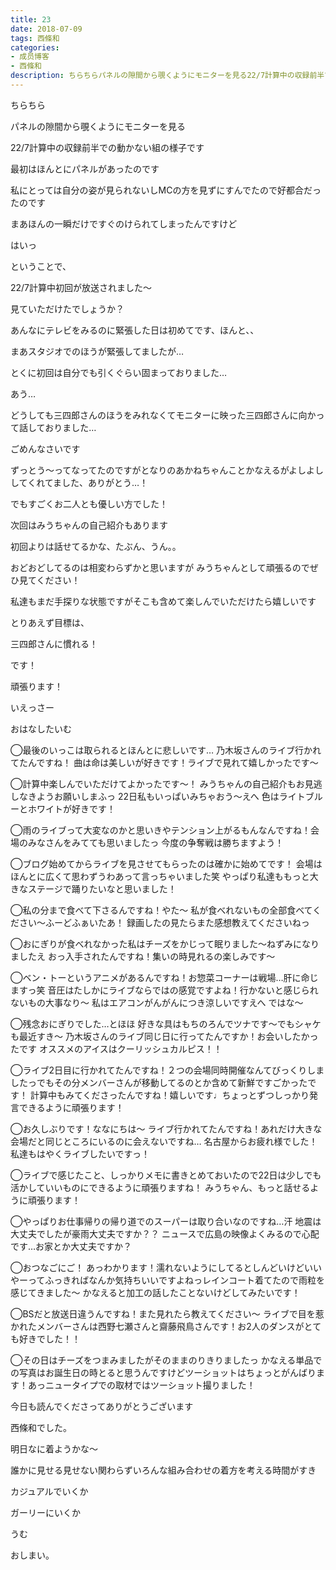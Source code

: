 ```yaml
---
title: 23
date: 2018-07-09
tags: 西條和
categories: 
- 成员博客
- 西條和
description: ちらちらパネルの隙間から覗くようにモニターを見る22/7計算中の収録前半での動かない組の様子です最初はほんとにパネルがあったのです私にとっ...
---
```
















ちらちら












パネルの隙間から覗くようにモニターを見る












22/7計算中の収録前半での動かない組の様子です












最初はほんとにパネルがあったのです









私にとっては自分の姿が見られないしMCの方を見ずにすんでたので好都合だったのです











まあほんの一瞬だけですぐのけられてしまったんですけど











はいっ





ということで、







22/7計算中初回が放送されました〜





見ていただけたでしょうか？










あんなにテレビをみるのに緊張した日は初めてです、ほんと、、














まあスタジオでのほうが緊張してましたが…









とくに初回は自分でも引くぐらい固まっておりました…





あう…













どうしても三四郎さんのほうをみれなくてモニターに映った三四郎さんに向かって話しておりました…







ごめんなさいです










ずっとう〜ってなってたのですがとなりのあかねちゃんことかなえるがよしよししてくれてました、ありがとう…！










でもすごくお二人とも優しい方でした！










次回はみうちゃんの自己紹介もあります








初回よりは話せてるかな、たぶん、うん。。












おどおどしてるのは相変わらずかと思いますが
みうちゃんとして頑張るのでぜひ見てください！















私達もまだ手探りな状態ですがそこも含めて楽しんでいただけたら嬉しいです






















とりあえず目標は、



三四郎さんに慣れる！




です！








頑張ります！










いえっさー








おはなしたいむ






◯最後のいっこは取られるとほんとに悲しいです…
乃木坂さんのライブ行かれてたんですね！
曲は命は美しいが好きです！ライブで見れて嬉しかったです〜








◯計算中楽しんでいただけてよかったです〜！
みうちゃんの自己紹介もお見逃しなきようお願いしまふっ
22日私もいっぱいみちゃおう〜えへ
色はライトブルーとホワイトが好きです！





◯雨のライブって大変なのかと思いきやテンション上がるもんなんですね！会場のみなさんをみてても思いましたっ
今度の争奪戦は勝ちますよう！







◯ブログ始めてからライブを見させてもらったのは確かに始めてです！
会場はほんとに広くて思わずうわあって言っちゃいました笑
やっぱり私達ももっと大きなステージで踊りたいなと思いました！





◯私の分まで食べて下さるんですね！やた〜
私が食べれないもの全部食べてください〜ふーどふぁいたあ！
録画したの見たらまた感想教えてくださいねっ






◯おにぎりが食べれなかった私はチーズをかじって眠りました〜ねずみになりましたえ
おっ入手されたんですね！集いの時見れるの楽しみです〜






◯ベン・トーというアニメがあるんですね！お惣菜コーナーは戦場…肝に命じますっ笑
音圧はたしかにライブならではの感覚ですよね！行かないと感じられないもの大事なり〜
私はエアコンがんがんにつき涼しいですえへ
ではな〜








◯残念おにぎりでした…とほほ
好きな具はもちのろんでツナです〜でもシャケも最近すき〜
乃木坂さんのライブ同じ日に行ってたんですか！お会いしたかったです
オススメのアイスはクーリッシュカルピス！！






◯ライブ2日目に行かれてたんですね！２つの会場同時開催なんてびっくりしましたっでもその分メンバーさんが移動してるのとか含めて新鮮ですごかったです！
計算中もみてくださったんですね！嬉しいです♩ちょっとずつしっかり発言できるように頑張ります！






◯お久しぶりです！ななにちは〜
ライブ行かれてたんですね！あれだけ大きな会場だと同じところにいるのに会えないですね…
名古屋からお疲れ様でした！私達もはやくライブしたいですっ！






◯ライブで感じたこと、しっかりメモに書きとめておいたので22日は少しでも活かしていいものにできるように頑張りますね！
みうちゃん、もっと話せるように頑張ります！






◯やっぱりお仕事帰りの帰り道でのスーパーは取り合いなのですね…汗
地震は大丈夫でしたが豪雨大丈夫ですか？？
ニュースで広島の映像よくみるので心配です…お家とか大丈夫ですか？






◯おつなごにご！
あっわかります！濡れないようにしてるとしんどいけどいいやーってふっきればなんか気持ちいいですよねっレインコート着てたので雨粒を感じてきました〜
かなえると加工の話したことないけどしてみたいです！







◯BSだと放送日違うんですね！また見れたら教えてください〜
ライブで目を惹かれたメンバーさんは西野七瀬さんと齋藤飛鳥さんです！お2人のダンスがとても好きでした！！







◯その日はチーズをつまみましたがそのままのりきりましたっ
かなえる単品での写真はお誕生日の時とると思うんですけどツーショットはちょっとがんばります！あっニュータイプでの取材ではツーショット撮りました！












今日も読んでくださってありがとうございます













西條和でした。










明日なに着ようかな〜








誰かに見せる見せない関わらずいろんな組み合わせの着方を考える時間がすき









カジュアルでいくか






ガーリーにいくか






うむ









おしまい。



